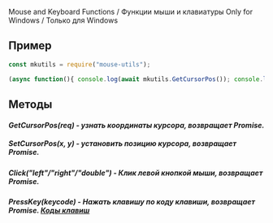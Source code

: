 Mouse and Keyboard Functions / Функции мыши и клавиатуры
Only for Windows / Только для Windows

## Пример
```js
const mkutils = require("mouse-utils");

(async function(){ console.log(await mkutils.GetCursorPos()); console.log(await mkutils.SetCursorPos(400, 500)); })();
```
## Методы
##### **GetCursorPos(req)** - узнать координаты курсора, возвращает Promise<Object>.
##### **SetCursorPos(x, y)** - установить позицию курсора, возвращает Promise<Boolean>.
##### **Click("left"/"right"/"double")** - Клик левой кнопкой мыши, возвращает Promise<Boolean>.
##### **PressKey(keycode)** - Нажать клавишу по коду клавиши, возвращает Promise<Boolean>. [Коды клавиш](https://keycode.inicar.info/KeyCode/1_KeyCode.php)
